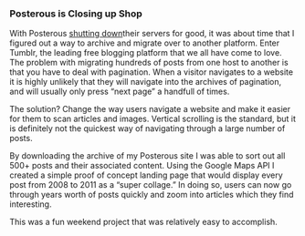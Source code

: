 ### Posterous is Closing up Shop

With Posterous [shutting down](https://posterous.com/bye.html)their servers for good, it was about time that I figured out a way to archive and migrate over to another platform. Enter Tumblr, the leading free blogging platform that we all have come to love. The problem with migrating hundreds of posts from one host to another is that you have to deal with pagination. When a visitor navigates to a website it is highly unlikely that they will navigate into the archives of pagination, and will usually only press “next page” a handfull of times. 

The solution? Change the way users navigate a website and make it easier for them to scan articles and images. Vertical scrolling is the standard, but it is definitely not the quickest way of navigating through a large number of posts.

By downloading the archive of my Posterous site I was able to sort out all 500+ posts and their associated content. Using the Google Maps API I created a simple proof of concept landing page that would display every post from 2008 to 2011 as a “super collage.” In doing so, users can now go through years worth of posts quickly and zoom into articles which they find interesting. 

This was a fun weekend project that was relatively easy to accomplish.
